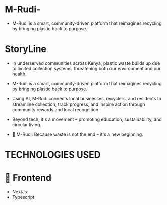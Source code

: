 # M-Rudi-
- M-Rudi is a smart, community-driven platform that reimagines recycling by bringing plastic back to purpose.
# StoryLine
- In underserved communities across Kenya, plastic waste builds up due to limited collection systems, threatening both our environment and our health.

- M-Rudi is a smart, community-driven platform that reimagines recycling by bringing plastic back to purpose.

- Using AI, M-Rudi connects local businesses, recyclers, and residents to streamline collection, track progress, and inspire action through community rewards and local recognition.

- Beyond tech, it's a movement – promoting education, sustainability, and circular living.

- 🌱 M-Rudi: Because waste is not the end – it's a new beginning.
# TECHNOLOGIES USED
# 🧩 Frontend
- NextJs
- Typescript
